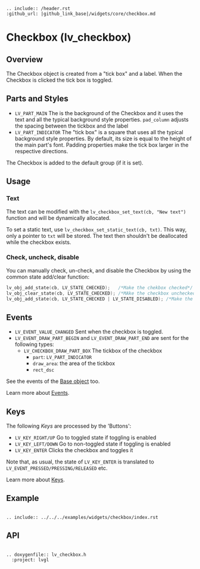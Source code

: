```eval_rst
.. include:: /header.rst 
:github_url: |github_link_base|/widgets/core/checkbox.md
```
# Checkbox (lv_checkbox)


## Overview

The Checkbox object is created from a "tick box" and a label. When the Checkbox is clicked the tick box is toggled.

## Parts and Styles
- `LV_PART_MAIN` The is the background of the Checkbox and it uses the text and all the typical background style properties. 
`pad_column` adjusts the spacing between the tickbox and the label
- `LV_PART_INDICATOR` The "tick box" is a square that uses all the typical background style properties. 
By default, its size is equal to the height of the main part's font. Padding properties make the tick box larger in the respective directions.

The Checkbox is added to the default group (if it is set). 

## Usage


### Text
The text can be modified with the `lv_checkbox_set_text(cb, "New text")` function and will be dynamically allocated.

To set a static text, 
use `lv_checkbox_set_static_text(cb, txt)`. This way, only a pointer to `txt` will be stored. The text then shouldn't be deallocated while the checkbox exists.

### Check, uncheck, disable
You can manually check, un-check, and disable the Checkbox by using the common state add/clear function:
```c
lv_obj_add_state(cb, LV_STATE_CHECKED);   /*Make the chekbox checked*/
lv_obj_clear_state(cb, LV_STATE_CHECKED); /*MAke the checkbox unchecked*/
lv_obj_add_state(cb, LV_STATE_CHECKED | LV_STATE_DISABLED); /*Make the checkbox checked and disabled*/
```

## Events
- `LV_EVENT_VALUE_CHANGED` Sent when the checkbox is toggled.
- `LV_EVENT_DRAW_PART_BEGIN` and `LV_EVENT_DRAW_PART_END` are sent for the following types:
    - `LV_CHECKBOX_DRAW_PART_BOX` The tickbox of the checkbox
        - `part`: `LV_PART_INDICATOR` 
        - `draw_area`: the area of the tickbox
        - `rect_dsc`

See the events of the [Base object](/widgets/obj) too.

Learn more about [Events](/overview/event).


## Keys
The following *Keys* are processed by the 'Buttons':
- `LV_KEY_RIGHT/UP` Go to toggled state if toggling is enabled
- `LV_KEY_LEFT/DOWN` Go to non-toggled state if toggling is  enabled
- `LV_KEY_ENTER` Clicks the checkbox and toggles it

Note that, as usual, the state of `LV_KEY_ENTER` is translated to `LV_EVENT_PRESSED/PRESSING/RELEASED` etc.

Learn more about [Keys](/overview/indev).


## Example

```eval_rst

.. include:: ../../../examples/widgets/checkbox/index.rst

```

## API

```eval_rst

.. doxygenfile:: lv_checkbox.h
  :project: lvgl

```
